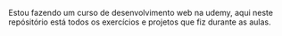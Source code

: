 Estou fazendo um curso de desenvolvimento web na udemy, aqui neste repósitório está todos os exercícios e projetos que fiz durante as aulas.